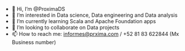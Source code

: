 - 👋 Hi, I’m @ProximaDS
- 👀 I’m interested in Data science, Data engineering and Data analysis
- 🌱 I’m currently learning Scala and Apache Foundation apps
- 💞️ I’m looking to collaborate on Data projects
- 📫 How to reach me: informes@prxima.com / +52 81 83 622844 (Mx Business number)

<!---
ProximaDS/ProximaDS is a ✨ special ✨ repository because its `README.md` (this file) appears on your GitHub profile.
You can click the Preview link to take a look at your changes.
--->
